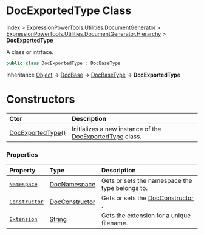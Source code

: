 ﻿# DocExportedType Class

[Index](../index.md) > [ExpressionPowerTools.Utilities.DocumentGenerator](ExpressionPowerTools.Utilities.DocumentGenerator.a.md) > [ExpressionPowerTools.Utilities.DocumentGenerator.Hierarchy](ExpressionPowerTools.Utilities.DocumentGenerator.Hierarchy.n.md) > **DocExportedType**

A class or intrface.

```csharp
public class DocExportedType : DocBaseType
```

Inheritance [Object](https://docs.microsoft.com/dotnet/api/system.object) → [DocBase](ExpressionPowerTools.Utilities.DocumentGenerator.Hierarchy.DocBase.cs.md) → [DocBaseType](ExpressionPowerTools.Utilities.DocumentGenerator.Hierarchy.DocBaseType.cs.md) → **DocExportedType**

# Constructors

| Ctor | Description |
| :-- | :-- |
| [DocExportedType()](ExpressionPowerTools.Utilities.DocumentGenerator.Hierarchy.DocExportedType.ctor.md#docexportedtype) | Initializes a new instance of the [DocExportedType](ExpressionPowerTools.Utilities.DocumentGenerator.Hierarchy.DocExportedType.cs.md) class. |
### Properties

| Property | Type | Description |
| :-- | :-- | :-- |
| [`Namespace`](ExpressionPowerTools.Utilities.DocumentGenerator.Hierarchy.DocExportedType.Namespace.prop.md) | [DocNamespace](ExpressionPowerTools.Utilities.DocumentGenerator.Hierarchy.DocNamespace.cs.md) | Gets or sets the namespace the type belongs to. |
| [`Constructor`](ExpressionPowerTools.Utilities.DocumentGenerator.Hierarchy.DocExportedType.Constructor.prop.md) | [DocConstructor](ExpressionPowerTools.Utilities.DocumentGenerator.Hierarchy.DocConstructor.cs.md) | Gets or sets the [DocConstructor](ExpressionPowerTools.Utilities.DocumentGenerator.Hierarchy.DocConstructor.cs.md) . |
| [`Extension`](ExpressionPowerTools.Utilities.DocumentGenerator.Hierarchy.DocExportedType.Extension.prop.md) | [String](https://docs.microsoft.com/dotnet/api/system.string) | Gets the extension for a unique filename. |

